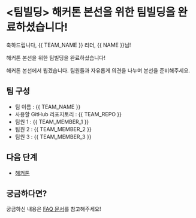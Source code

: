 # <팀빌딩> 해커톤 본선을 위한 팀빌딩을 완료하셨습니다!

축하드립니다, {{ TEAM_NAME }} 리더, {{ NAME }}님!

해커톤 본선을 위한 팀빌딩을 완료하셨습니다!

해커톤 본선에서 뵙겠습니다. 팀원들과 자유롭게 의견을 나누며 본선을 준비해주세요.

## 팀 구성

- 팀 이름 : {{ TEAM_NAME }}
- 사용할 GitHub 리포지토리 : {{ TEAM_REPO }}
- 팀원 1 : {{ TEAM_MEMBER_1 }}
- 팀원 2 : {{ TEAM_MEMBER_2 }}
- 팀원 3 : {{ TEAM_MEMBER_3 }}

## 다음 단계

- [해커톤](https://hgrd.kr/hackathon-guide)

## 궁금하다면?

궁금하신 내용은 [FAQ 문서](https://hgrd.kr/faq)를 참고해주세요!
